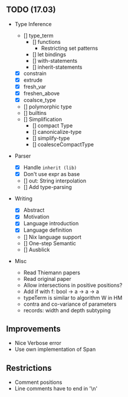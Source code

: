 ## TODO (17.03)

- Type Inference
  - [] type_term
    - [] functions
      - Restricting set patterns
    - [] let bindings
    - [] with-statements
    - [] inherit-statements
  - [x] constrain
  - [x] extrude
  - [x] fresh_var
  - [x] freshen_above
  - [x] coalsce_type
  - [] polymorphic type
  - [] builtins
  - [] Simplification
    - [] compact Type
    - [] canonicalize-type
    - [] simplify-type
    - [] coalesceCompactType

- Parser
  - [x] Handle `inherit (lib)`
  - [x] Don't use expr as base
  - [] out: String interpolation
  - [] Add type-parsing

- Writing
  - [x] Abstract
  - [x] Motivation
  - [x] Language introduction
  - [x] Language definition
  - [] Nix language support
  - [] One-step Semantic
  - [] Ausblick

- Misc
  - Read Thiemann papers
  - Read original paper
  - Allow intersections in positive positions?
  - Add if with f: bool -> a -> a -> a
  - typeTerm is similar to algorithm W in HM
  - contra and co-variance of parameters
  - records: width and depth subtyping

## Improvements
- Nice Verbose error
- Use own implementation of Span

## Restrictions
- Comment positions
- Line comments have to end in '\n'
